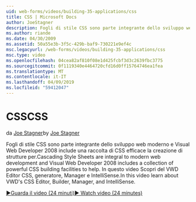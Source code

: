 ```yaml
---
uid: web-forms/videos/building-35-applications/css
title: CSS | Microsoft Docs
author: JoeStagner
description: Fogli di stile CSS sono parte integrante dello sviluppo web moderno e Visual Web Developer 2008 include una raccolta di CSS efficace la creazione di strutture per...
ms.author: riande
ms.date: 04/30/2009
ms.assetid: 50a55e3b-3f5c-429b-baf9-730221e9ef4c
msc.legacyurl: /web-forms/videos/building-35-applications/css
msc.type: video
ms.openlocfilehash: 04cea82af810f08e1d425fcbf3d3c2639fbc3775
ms.sourcegitcommit: 0f1119340e4464720cfd16d0ff15764746ea1fea
ms.translationtype: MT
ms.contentlocale: it-IT
ms.lasthandoff: 04/09/2019
ms.locfileid: "59412047"
---
```

# <a name="css"></a><span data-ttu-id="f46d9-103">CSS</span><span class="sxs-lookup"><span data-stu-id="f46d9-103">CSS</span></span>

<span data-ttu-id="f46d9-104">da [Joe Stagner](https://github.com/JoeStagner)</span><span class="sxs-lookup"><span data-stu-id="f46d9-104">by [Joe Stagner](https://github.com/JoeStagner)</span></span>

<span data-ttu-id="f46d9-105">Fogli di stile CSS sono parte integrante dello sviluppo web moderno e Visual Web Developer 2008 include una raccolta di CSS efficace la creazione di strutture per.</span><span class="sxs-lookup"><span data-stu-id="f46d9-105">Cascading Style Sheets are integral to modern web development and Visual Web Developer 2008 includes a collection of powerful CSS building facilities to help.</span></span> <span data-ttu-id="f46d9-106">In questo video Scopri del VWD Editor CSS, generatore, Manager e IntelliSense.</span><span class="sxs-lookup"><span data-stu-id="f46d9-106">In this video learn about VWD's CSS Editor, Builder, Manager, and IntelliSense.</span></span>

[<span data-ttu-id="f46d9-107">&#9654;Guarda il video (24 minuti)</span><span class="sxs-lookup"><span data-stu-id="f46d9-107">&#9654; Watch video (24 minutes)</span></span>](https://channel9.msdn.com/Blogs/ASP-NET-Site-Videos/css)
